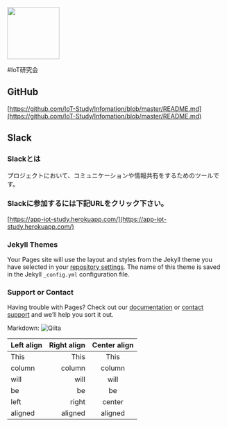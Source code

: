<img src="http://www.businesscloudnews.com/files/2016/01/IoT-cloud.jpg" width="120px">

#IoT研究会
## GitHub
[https://github.com/IoT-Study/Infomation/blob/master/README.md](https://github.com/IoT-Study/Infomation/blob/master/README.md) 

## Slack
### Slackとは
プロジェクトにおいて、コミュニケーションや情報共有をするためのツールです。
### Slackに参加するには下記URLをクリック下さい。
[https://app-iot-study.herokuapp.com/](https://app-iot-study.herokuapp.com/)


### Jekyll Themes

Your Pages site will use the layout and styles from the Jekyll theme you have selected in your [repository settings](https://github.com/IoT-Study/Infomation/settings). The name of this theme is saved in the Jekyll `_config.yml` configuration file.

### Support or Contact

Having trouble with Pages? Check out our [documentation](https://help.github.com/categories/github-pages-basics/) or [contact support](https://github.com/contact) and we’ll help you sort it out.

Markdown: ![Qiita](https://qiita-image-store.s3.amazonaws.com/0/88/profile-images/1473684075 "Qiita")

| Left align | Right align | Center align |
|:-----------|------------:|:------------:|
| This       |        This |     This     |
| column     |      column |    column    |
| will       |        will |     will     |
| be         |          be |      be      |
| left       |       right |    center    |
| aligned    |     aligned |   aligned    |
